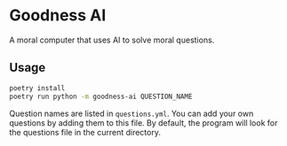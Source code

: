 # Goodness AI

A moral computer that uses AI to solve moral questions.

## Usage

```bash
poetry install
poetry run python -m goodness-ai QUESTION_NAME
```

Question names are listed in `questions.yml`. You can add your own questions by adding them to this
file. By default, the program will look for the questions file in the current directory.
